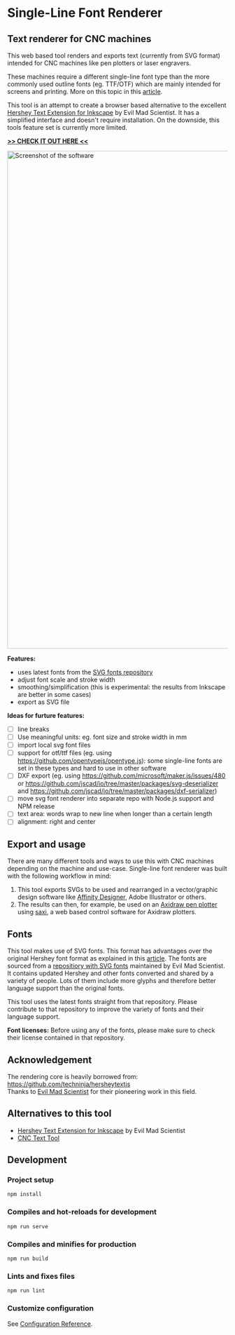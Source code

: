# Single-Line Font Renderer

## Text renderer for CNC machines

This web based tool renders and exports text (currently from SVG format) intended for CNC machines like pen plotters or laser engravers.

These machines require a different single-line font type than the more commonly used outline fonts (eg. TTF/OTF) which are mainly intended for screens and printing. More on this topic in this [article](https://www.evilmadscientist.com/2011/hershey-text-an-inkscape-extension-for-engraving-fonts/).

This tool is an attempt to create a browser based alternative to the excellent [Hershey Text Extension for Inkscape](https://wiki.evilmadscientist.com/Hershey_Text) by Evil Mad Scientist. It has a simplified interface and doesn't require installation. On the downside, this tools feature set is currently more limited.

[**>> CHECK IT OUT HERE <<**](https://jvolker.github.io/single-line-font-renderer/)

<img width="1136" alt="Screenshot of the software" src="https://user-images.githubusercontent.com/546852/105638363-85436000-5e72-11eb-801a-60d2b2ce9a65.png">

**Features:**
- uses latest fonts from the [SVG fonts repository](https://gitlab.com/oskay/svg-fonts)
- adjust font scale and stroke width 
- smoothing/simplification (this is experimental: the results from Inkscape are better in some cases)
- export as SVG file

**Ideas for furture features:**
- [ ] line breaks
- [ ] Use meaningful units: eg. font size and stroke width in mm
- [ ] import local svg font files
- [ ] support for otf/ttf files (eg. using https://github.com/opentypejs/opentype.js): some single-line fonts are set in these types and hard to use in other software
- [ ] DXF export (eg. using https://github.com/microsoft/maker.js/issues/480 or https://github.com/jscad/io/tree/master/packages/svg-deserializer and https://github.com/jscad/io/tree/master/packages/dxf-serializer)
- [ ] move svg font renderer into separate repo with Node.js support and NPM release 
- [ ] text area: words wrap to new line when longer than a certain length
- [ ] alignment: right and center

## Export and usage

There are many different tools and ways to use this with CNC machines depending on the machine and use-case. Single-line font renderer was built with the following workflow in mind:

1. This tool exports SVGs to be used and rearranged in a vector/graphic design software like [Affinity Designer](https://affinity.serif.com/en-gb/designer/), Adobe Illustrator or others.
2. The results can then, for example, be used on an [Axidraw pen plotter](https://axidraw.com/) using [saxi](https://github.com/nornagon/saxi/), a web based control software for Axidraw plotters.


## Fonts

This tool makes use of SVG fonts. This format has advantages over the original Hershey font format as explained in this [article](https://www.evilmadscientist.com/2019/hershey-text-v30/). The fonts are sourced from a [repositiory with SVG fonts](https://gitlab.com/oskay/svg-fonts) maintained by Evil Mad Scientist. It contains updated Hershey and other fonts converted and shared by a variety of people. Lots of them include more glyphs and therefore better language support than the original fonts.

This tool uses the latest fonts straight from that repository. Please contribute to that repository to improve the variety of fonts and their language support.

**Font licenses:** Before using any of the fonts, please make sure to check their license contained in that repository.

## Acknowledgement

The rendering core is heavily borrowed from: https://github.com/techninja/hersheytextjs  
Thanks to [Evil Mad Scientist](https://www.evilmadscientist.com/) for their pioneering work in this field.

## Alternatives to this tool
- [Hershey Text Extension for Inkscape](https://wiki.evilmadscientist.com/Hershey_Text) by Evil Mad Scientist
- [CNC Text Tool](msurguy.github.io/cnc-text-tool/)

## Development

### Project setup
```
npm install
```

### Compiles and hot-reloads for development
```
npm run serve
```

### Compiles and minifies for production
```
npm run build
```

### Lints and fixes files
```
npm run lint
```

### Customize configuration
See [Configuration Reference](https://cli.vuejs.org/config/).
